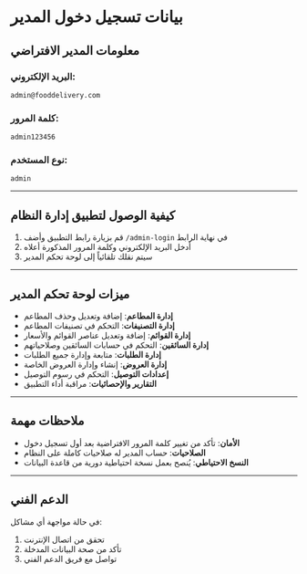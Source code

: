 # بيانات تسجيل دخول المدير

## معلومات المدير الافتراضي

### البريد الإلكتروني:
```
admin@fooddelivery.com
```

### كلمة المرور:
```
admin123456
```

### نوع المستخدم:
```
admin
```

---

## كيفية الوصول لتطبيق إدارة النظام

1. قم بزيارة رابط التطبيق وأضف `/admin-login` في نهاية الرابط
2. أدخل البريد الإلكتروني وكلمة المرور المذكورة أعلاه
3. سيتم نقلك تلقائياً إلى لوحة تحكم المدير

---

## ميزات لوحة تحكم المدير

- **إدارة المطاعم**: إضافة وتعديل وحذف المطاعم
- **إدارة التصنيفات**: التحكم في تصنيفات المطاعم
- **إدارة القوائم**: إضافة وتعديل عناصر القوائم والأسعار
- **إدارة السائقين**: التحكم في حسابات السائقين وصلاحياتهم
- **إدارة الطلبات**: متابعة وإدارة جميع الطلبات
- **إدارة العروض**: إنشاء وإدارة العروض الخاصة
- **إعدادات التوصيل**: التحكم في رسوم التوصيل
- **التقارير والإحصائيات**: مراقبة أداء التطبيق

---

## ملاحظات مهمة

- **الأمان**: تأكد من تغيير كلمة المرور الافتراضية بعد أول تسجيل دخول
- **الصلاحيات**: حساب المدير له صلاحيات كاملة على النظام
- **النسخ الاحتياطي**: يُنصح بعمل نسخة احتياطية دورية من قاعدة البيانات

---

## الدعم الفني

في حالة مواجهة أي مشاكل:
1. تحقق من اتصال الإنترنت
2. تأكد من صحة البيانات المدخلة
3. تواصل مع فريق الدعم الفني
